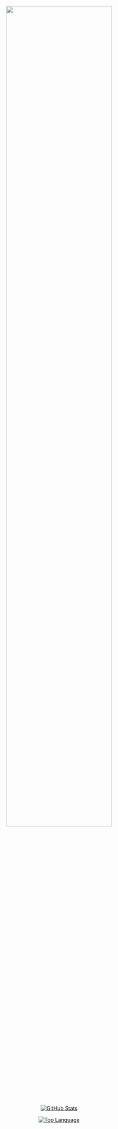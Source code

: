 <p align="center">
    <a href="https://www.deviantart.com/13andi01/art/Welcome-from-Violet-Evergarden-864668285">
        <img src="https://images-wixmp-ed30a86b8c4ca887773594c2.wixmp.com/f/1e66b7e7-6690-440a-a71b-826e8081974a/deasubh-41dbafd8-3144-4be0-b779-48c8ffc44e56.png?token=eyJ0eXAiOiJKV1QiLCJhbGciOiJIUzI1NiJ9.eyJzdWIiOiJ1cm46YXBwOiIsImlzcyI6InVybjphcHA6Iiwib2JqIjpbW3sicGF0aCI6IlwvZlwvMWU2NmI3ZTctNjY5MC00NDBhLWE3MWItODI2ZTgwODE5NzRhXC9kZWFzdWJoLTQxZGJhZmQ4LTMxNDQtNGJlMC1iNzc5LTQ4YzhmZmM0NGU1Ni5wbmcifV1dLCJhdWQiOlsidXJuOnNlcnZpY2U6ZmlsZS5kb3dubG9hZCJdfQ.ZJG-3G-BO1ydW7NySl11efTgdn5g_Znm4cw6e_JMsfI" width="75%">
    </a>
</p>

<p align="center">
    <a href="#">
        <img alt="GitHub Stats" src="https://github-readme-stats.vercel.app/api?username=13atm01&show_icons=true&hide_border=true&icon_color=25A8E1&title_color=8727D8&text_color=3B4252"/>
    </a>
</p>

<p align="center">
    <a href="#">
        <img alt="Top Language" src="https://github-readme-stats.vercel.app/api/top-langs/?username=13atm01&hide=html,&hide_border=true&title_color=8727D8&text_color=3B4252"/>
    </a>
</p>
